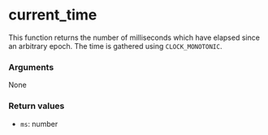 # current_time

This function returns the number of milliseconds which have elapsed since an
arbitrary epoch. The time is gathered using `CLOCK_MONOTONIC`.

### Arguments

None

### Return values

  - `ms`: number
